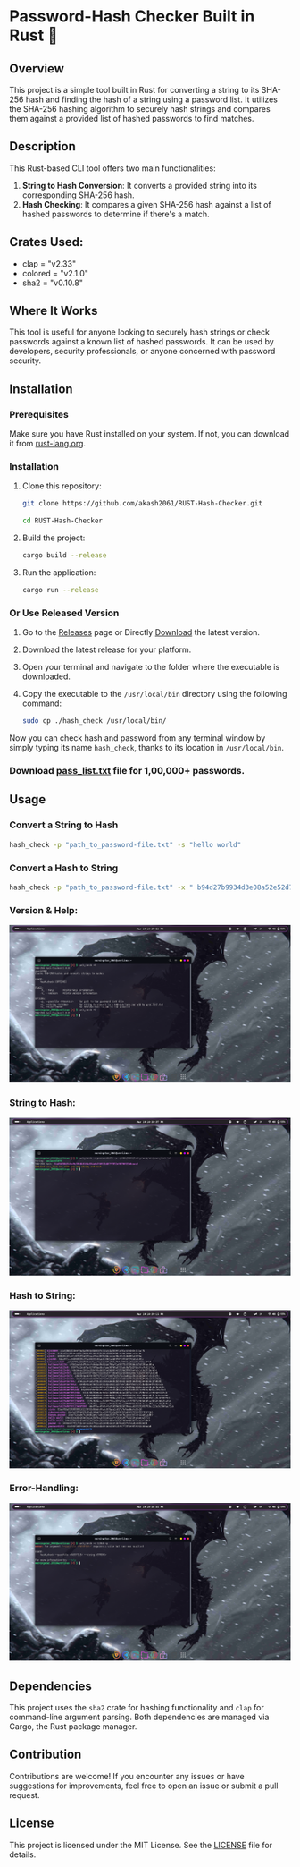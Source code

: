 # Password-Hash Checker Built in Rust 🦀

## Overview
This project is a simple tool built in Rust for converting a string to its SHA-256 hash and finding the hash of a string using a password list. It utilizes the SHA-256 hashing algorithm to securely hash strings and compares them against a provided list of hashed passwords to find matches.

## Description
This Rust-based CLI tool offers two main functionalities:
1. **String to Hash Conversion**: It converts a provided string into its corresponding SHA-256 hash.
2. **Hash Checking**: It compares a given SHA-256 hash against a list of hashed passwords to determine if there's a match.

## Crates Used:
+ clap = "v2.33"
+ colored = "v2.1.0"
+ sha2 = "v0.10.8"

## Where It Works
This tool is useful for anyone looking to securely hash strings or check passwords against a known list of hashed passwords. It can be used by developers, security professionals, or anyone concerned with password security.


## Installation
### Prerequisites
Make sure you have Rust installed on your system. If not, you can download it from [rust-lang.org](https://www.rust-lang.org/).

### Installation
1. Clone this repository:
    ```bash
    git clone https://github.com/akash2061/RUST-Hash-Checker.git
    ```
    ```bash
    cd RUST-Hash-Checker
    ```

2. Build the project:
    ```bash
    cargo build --release
    ```

3. Run the application:
    ```bash
    cargo run --release
    ```

### Or Use Released Version

1. Go to the [Releases](https://github.com/akash2061/RUST-Hash-Checker/releases) page or Directly [Download](https://github.com/akash2061/RUST-Hash-Checker/releases/download/v1.0.0/hash_check) the latest version.
2. Download the latest release for your platform.
3. Open your terminal and navigate to the folder where the executable is downloaded.
4. Copy the executable to the `/usr/local/bin` directory using the following command:

    ```bash
    sudo cp ./hash_check /usr/local/bin/
    ```


Now you can check hash and password from any terminal window by simply typing its name `hash_check`, thanks to its location in `/usr/local/bin`.

### Download [pass_list.txt](https://github.com/akash2061/RUST-Hash-Checker/releases/download/v1.0.0/pass_list.txt) file for 1,00,000+ passwords.

## Usage
### Convert a String to Hash
```bash
hash_check -p "path_to_password-file.txt" -s "hello world"
```
### Convert a Hash to String
```bash
hash_check -p "path_to_password-file.txt" -x " b94d27b9934d3e08a52e52d7da7dabfac484efe37a5380ee9088f7ace2efcde9"
```
### Version & Help:
![Version & Help](img/Version_Help.png)

### String to Hash:
![String to Hash](img/string_to_hash.png)

### Hash to String:
![Hash to String](img/hash_to_string.png)

### Error-Handling:
![Error-Handling](img/error.png)

## Dependencies

This project uses the `sha2` crate for hashing functionality and `clap` for command-line argument parsing. Both dependencies are managed via Cargo, the Rust package manager.

## Contribution

Contributions are welcome! If you encounter any issues or have suggestions for improvements, feel free to open an issue or submit a pull request.

## License

This project is licensed under the MIT License. See the [LICENSE](LICENSE) file for details.

